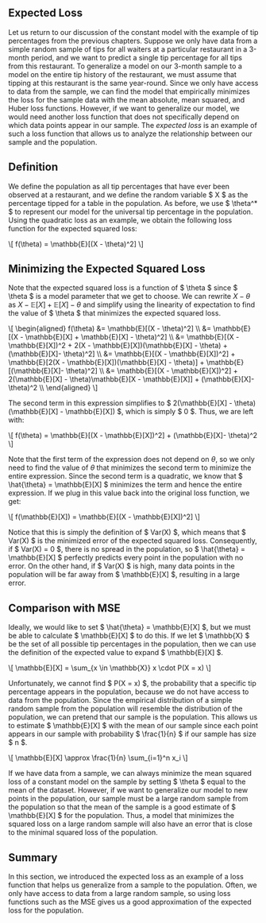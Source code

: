 
## Expected Loss
Let us return to our discussion of the constant model with the example of tip percentages from the previous chapters. Suppose we only have data from a simple random sample of tips for all waiters at a particular restaurant in a 3-month period, and we want to predict a single tip percentage for all tips from this restaurant. To generalize a model on our 3-month sample to a model on the entire tip history of the restaurant, we must assume that tipping at this restaurant is the same year-round. Since we only have access to data from the sample, we can find the model that empirically minimizes the loss for the sample data with the mean absolute, mean squared, and Huber loss functions. However, if we want to generalize our model, we would need another loss function that does not specifically depend on which data points appear in our sample. The *expected loss* is an example of such a loss function that allows us to analyze the relationship between our sample and the population.

## Definition
We define the population as all tip percentages that have ever been observed at a restaurant, and we define the random variable $ X $ as the percentage tipped for a table in the population. As before, we use $ \theta^* $ to represent our model for the universal tip percentage in the population. Using the quadratic loss as an example, we obtain the following loss function for the expected squared loss:

\\[ f(\theta) =  \mathbb{E}[(X - \theta)^2] \\]

## Minimizing the Expected Squared Loss
Note that the expected squared loss is a function of $ \theta $ since $ \theta $ is a model parameter that we get to choose. We can rewrite $X - \theta$ as $X - \mathbb{E}[X] + \mathbb{E}[X] - \theta$ and simplify using the linearity of expectation to find the value of $ \theta $ that minimizes the expected squared loss.

\\[ \begin{aligned}
f(\theta) &=  \mathbb{E}[(X - \theta)^2] \\\\
&= \mathbb{E}[(X - \mathbb{E}[X] + \mathbb{E}[X] - \theta)^2] \\\\
&= \mathbb{E}[(X - \mathbb{E}[X])^2 + 2(X - \mathbb{E}[X])(\mathbb{E}[X] - \theta) + (\mathbb{E}[X]- \theta)^2] \\\\
&= \mathbb{E}[(X - \mathbb{E}[X])^2] + \mathbb{E}[2(X - \mathbb{E}[X])(\mathbb{E}[X] - \theta)] + \mathbb{E}[(\mathbb{E}[X]- \theta)^2] \\\\
&= \mathbb{E}[(X - \mathbb{E}[X])^2] + 2(\mathbb{E}[X] - \theta)\mathbb{E}[X - \mathbb{E}[X]] + (\mathbb{E}[X]- \theta)^2 \\\\
\end{aligned} \\]

The second term in this expression simplifies to $ 2(\mathbb{E}[X] - \theta)(\mathbb{E}[X] - \mathbb{E}[X]) $, which is simply $ 0 $. Thus, we are left with:

\\[ f(\theta) = \mathbb{E}[(X - \mathbb{E}[X])^2] + (\mathbb{E}[X]- \theta)^2 \\]

Note that the first term of the expression does not depend on $\theta$, so we only need to find the value of $\theta$ that minimizes the second term to minimize the entire expression. Since the second term is a quadratic, we know that $ \hat{\theta} = \mathbb{E}[X] $ minimizes the term and hence the entire expression. If we plug in this value back into the original loss function, we get:

\\[ f(\mathbb{E}[X]) = \mathbb{E}[(X - \mathbb{E}[X])^2] \\]

Notice that this is simply the definition of $ Var(X) $, which means that $ Var(X) $ is the minimized error of the expected squared loss. Consequently,
if $ Var(X) = 0 $, there is no spread in the population, so $ \hat{\theta} = \mathbb{E}[X] $ perfectly predicts every point in the population with no error. On the other hand, if $ Var(X) $ is high, many data points in the population will be far away from $ \mathbb{E}[X] $, resulting in a large error.

## Comparison with MSE
Ideally, we would like to set $ \hat{\theta} = \mathbb{E}[X] $, but we must be able to calculate $ \mathbb{E}[X] $ to do this. If we let $ \mathbb{X} $ be the set of all possible tip percentages in the population, then we can use the definition of the expected value to expand $ \mathbb{E}[X] $.

\\[ \mathbb{E}[X] = \sum_{x \in \mathbb{X}} x \cdot P(X = x) \\]

Unfortunately, we cannot find $ P(X = x) $, the probability that a specific tip percentage appears in the population, because we do not have access to data from the population. Since the empirical distribution of a simple random sample from the population will resemble the distribution of the population, we can pretend that our sample is the population. This allows us to estimate $ \mathbb{E}[X] $ with the mean of our sample since each point appears in our sample with probability $ \frac{1}{n} $ if our sample has size $ n $.

\\[
\mathbb{E}[X] \approx \frac{1}{n} \sum_{i=1}^n x_i
\\]

If we have data from a sample, we can always minimize the mean squared loss of a constant model on the sample by setting $ \theta $ equal to the mean of the dataset. However, if we want to generalize our model to new points in the population, our sample must be a large random sample from the population so that the mean of the sample is a good estimate of $ \mathbb{E}[X] $ for the population. Thus, a model that minimizes the squared loss on a large random sample will also have an error that is close to the minimal squared loss of the population.

## Summary

In this section, we introduced the expected loss as an example of a loss function that helps us generalize from a sample to the population. Often, we only have access to data from a large random sample, so using loss functions such as the MSE gives us a good approximation of the expected loss for the population.

